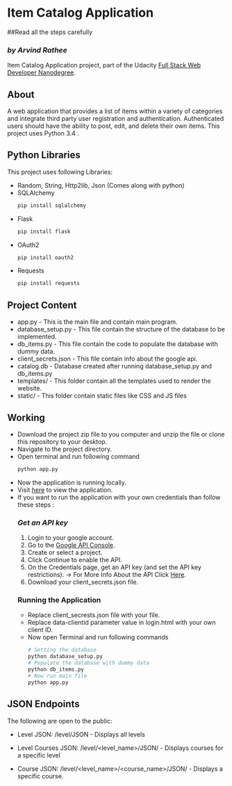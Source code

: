 # Item Catalog Application
##Read all the steps carefully
### _by Arvind Rathee_
Item Catalog Application project, part of the Udacity [Full Stack Web Developer Nanodegree](https://www.udacity.com/course/full-stack-web-developer-nanodegree--nd004).
## About
A web application that provides a list of items within a variety of categories and integrate third party user registration and authentication. Authenticated users should have the ability to post, edit, and delete their own items. This project uses Python 3.4 .
## Python Libraries
This project uses following Libraries:
- Random, String, Http2lib, Json (Comes along with python)
- SQLAlchemy 
    ```python
    pip install sqlalchemy
    ```
- Flask
    ```python
    pip install flask
    ```
- OAuth2
    ```python
    pip install oauth2
    ```
- Requests
    ```python
    pip install requests
    ```
## Project Content
- app.py - This is the main file and contain main program.
- database_setup.py - This file contain the structure of the database to be implemented.
- db_items.py - This file contain the code to populate the database with dummy data.
- client_secrets.json - This file contain info about the google api.
- catalog.db - Database created after running database_setup.py and db_items.py
- templates/ - This folder contain all the templates used to render the website.
- static/ - This folder contain static files like CSS and JS files
## Working
* Download the project zip file to you computer and unzip the file or clone this repository to your desktop.
* Navigate to the project directory.
* Open terminal and run following command
    ```python
    python app.py
    ```
* Now the application is running locally.
* Visit [here](http://localhost:5000/) to view the application.
* If you want to run the application with your own credentials than follow these steps :
    ### _Get an API key_
    1. Login to your google account.
    2. Go to the [Google API Console](https://console.developers.google.com/flows/enableapi?apiid=places_backend&reusekey=true).
    3. Create or select a project.
    4. Click Continue to enable the API.
    5. On the Credentials page, get an API key (and set the API key restrictions).
        -> For More Info About the API Click [Here](https://developers.google.com/identity/protocols/OAuth2).
    6. Download your client_secrets.json file.
    ### Running the Application
    - Replace client_secrests.json file with your file.
    - Replace data-clientid parameter value in login.html with your own client ID.
    - Now open Terminal and run following commands
        ```python
        # Setting the database
        python database_setup.py
        # Populate the database with dummy data
        python db_items.py
        # Now run main file
        python app.py
        ```

## JSON Endpoints
The following are open to the public:
* Level JSON: /level/JSON - Displays all levels

* Level Courses JSON: /level/<level_name>/JSON/ - Displays courses for a specific level

* Course JSON: /level/<level_name>/<course_name>/JSON/ - Displays a specific course.
